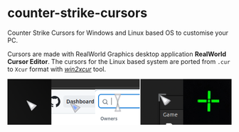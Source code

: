 # counter-strike-cursors
Counter Strike Cursors for Windows and Linux based OS to customise your PC.

Cursors are made with RealWorld Graphics desktop application **RealWorld Cursor Editor**. The cursors for the Linux based system are ported from `.cur` to `Xcur` format with [_win2xcur_](https://pypi.org/project/win2xcur/) tool.

![normal](cursor.png)
